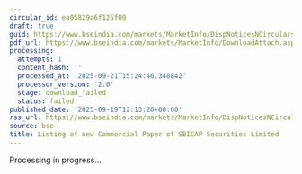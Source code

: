 ```yaml
---
circular_id: ea05829a6f125f00
draft: true
guid: https://www.bseindia.com/markets/MarketInfo/DispNoticesNCirculars.aspx?Noticeid={114FA6B8-1A3E-4F37-8A14-50DF2102AAE8}&noticeno=20250919-22&dt=09/19/2025&icount=22&totcount=44&flag=0
pdf_url: https://www.bseindia.com/markets/MarketInfo/DownloadAttach.aspx?id=20250919-22&attachedId=
processing:
  attempts: 1
  content_hash: ''
  processed_at: '2025-09-21T15:24:46.348842'
  processor_version: '2.0'
  stage: download_failed
  status: failed
published_date: '2025-09-19T12:13:20+00:00'
rss_url: https://www.bseindia.com/markets/MarketInfo/DispNoticesNCirculars.aspx?Noticeid={114FA6B8-1A3E-4F37-8A14-50DF2102AAE8}&noticeno=20250919-22&dt=09/19/2025&icount=22&totcount=44&flag=0
source: bse
title: Listing of new Commercial Paper of SBICAP Securities Limited
---
```


Processing in progress...